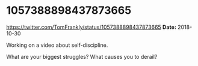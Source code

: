 # 1057388898437873665
https://twitter.com/TomFrankly/status/1057388898437873665
**Date:** 2018-10-30

Working on a video about self-discipline.

What are your biggest struggles? What causes you to derail?
